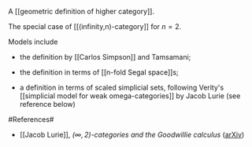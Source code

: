 
A [[geometric definition of higher category]].

The special case of [[(infinity,n)-category]] for $n=2$.

Models include 

* the definition by [[Carlos Simpson]] and Tamsamani;

* the definition in terms of [[n-fold Segal space]]s;

* a definition in terms of scaled simplicial sets, following Verity's [[simplicial model for weak omega-categories]] by Jacob Lurie (see reference below)

#References#

* [[Jacob Lurie]], _$(\infty,2)$-categories and the Goodwillie calculus_ ([arXiv](http://arxiv.org/abs/0905.0462))